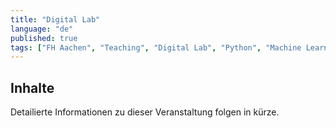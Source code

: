 ```yaml
---
title: "Digital Lab"
language: "de"
published: true
tags: ["FH Aachen", "Teaching", "Digital Lab", "Python", "Machine Learning"]
---
```


## Inhalte

Detailierte Informationen zu dieser Veranstaltung folgen in kürze.
